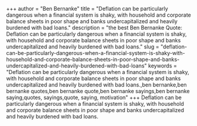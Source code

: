 +++
author = "Ben Bernanke"
title = "Deflation can be particularly dangerous when a financial system is shaky, with household and corporate balance sheets in poor shape and banks undercapitalized and heavily burdened with bad loans."
description = "the best Ben Bernanke Quote: Deflation can be particularly dangerous when a financial system is shaky, with household and corporate balance sheets in poor shape and banks undercapitalized and heavily burdened with bad loans."
slug = "deflation-can-be-particularly-dangerous-when-a-financial-system-is-shaky-with-household-and-corporate-balance-sheets-in-poor-shape-and-banks-undercapitalized-and-heavily-burdened-with-bad-loans"
keywords = "Deflation can be particularly dangerous when a financial system is shaky, with household and corporate balance sheets in poor shape and banks undercapitalized and heavily burdened with bad loans.,ben bernanke,ben bernanke quotes,ben bernanke quote,ben bernanke sayings,ben bernanke saying,quotes, sayings,quote, saying, motivation"
+++
Deflation can be particularly dangerous when a financial system is shaky, with household and corporate balance sheets in poor shape and banks undercapitalized and heavily burdened with bad loans.
